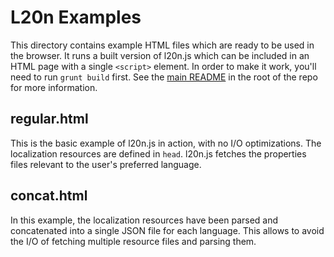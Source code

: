 L20n Examples
=============

This directory contains example HTML files which are ready to be used in the 
browser.  It runs a built version of l20n.js which can be included in an HTML 
page with a single `<script>` element.  In order to make it work, you'll need 
to run `grunt build` first.  See the [main README][] in the root of the repo 
for more information.

[main README]: ../README.md


regular.html
------------

This is the basic example of l20n.js in action, with no I/O optimizations.  The 
localization resources are defined in `head`.  l20n.js fetches the properties 
files relevant to the user's preferred language.


concat.html
-----------

In this example, the localization resources have been parsed and concatenated 
into a single JSON file for each language.  This allows to avoid the I/O 
of fetching multiple resource files and parsing them.
